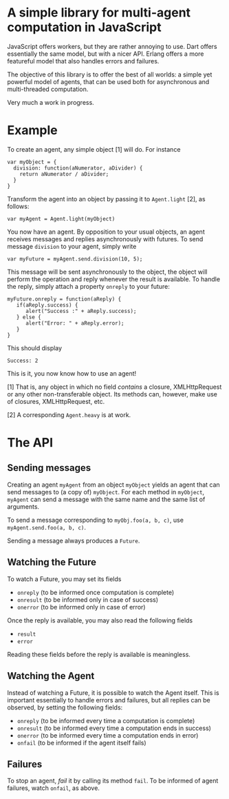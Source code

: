 A simple library for multi-agent computation in JavaScript
==========================================================

JavaScript offers workers, but they are rather annoying to use.
Dart offers essentially the same model, but with a nicer API.
Erlang offers a more featureful model that also handles errors
and failures. 

The objective of this library is to offer the best of all worlds:
a simple yet powerful model of agents, that can be used both
for asynchronous and multi-threaded computation.

Very much a work in progress.

Example
=======

To create an agent, any simple object [1] will do. For instance

    var myObject = {
      division: function(aNumerator, aDivider) {
        return aNumerator / aDivider;
      }
    }

Transform the agent into an object by passing it to `Agent.light`
[2], as follows:

    var myAgent = Agent.light(myObject)

You now have an agent. By opposition to your usual objects, an
agent receives messages and replies asynchronously with futures.
To send message `division` to your agent, simply write

    var myFuture = myAgent.send.division(10, 5);

This message will be sent asynchronously to the object, the object
will perform the operation and reply whenever the result is available.
To handle the reply, simply attach a property `onreply` to your future:

    myFuture.onreply = function(aReply) {
       if(aReply.success) {
          alert("Success :" + aReply.success);
       } else {
          alert("Error: " + aReply.error);
       }
    }

This should display

    Success: 2

This is it, you now know how to use an agent!


[1] That is, any object in which no field _contains_ a closure,
XMLHttpRequest or any other non-transferable object. Its methods
can, however, make use of closures, XMLHttpRequest, etc.

[2] A corresponding `Agent.heavy` is at work.

The API
=======

Sending messages
----------------

Creating an agent `myAgent` from an object `myObject` yields an agent
that can send messages to (a copy of) `myObject`. For each method in
`myObject`, `myAgent` can send a message with the same name and the
same list of arguments.

To send a message corresponding to `myObj.foo(a, b, c)`, use
`myAgent.send.foo(a, b, c)`.

Sending a message always produces a `Future`.

Watching the Future
-------------------

To watch a Future, you may set its fields

- `onreply`  (to be informed once computation is complete)
- `onresult` (to be informed only in case of success)
- `onerror`  (to be informed only in case of error)

Once the reply is available, you may also read the following fields

- `result`
- `error`

Reading these fields before the reply is available is meaningless.

Watching the Agent
------------------

Instead of watching a Future, it is possible to watch the Agent itself.
This is important essentially to handle errors and failures, but all
replies can be observed, by setting the following fields:

- `onreply`  (to be informed every time a computation is complete)
- `onresult` (to be informed every time a computation ends in success)
- `onerror`  (to be informed every time a computation ends in error)
- `onfail`   (to be informed if the agent itself fails)

Failures
--------

To stop an agent, _fail_ it by calling its method `fail`. To be informed of
agent failures, watch `onfail`, as above.
